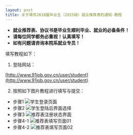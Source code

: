 ```yaml
---
layout: post
title: 关于填写2018届毕业生（2015级）就业推荐表的通知-教程
---
```


* **就业推荐表、协议书是毕业生顺利毕业、就业的必备条件！**
* **请每位同学都务必重视！认真填写！**
* **如有问题请咨询本院系就业专员！**

<!--more-->

填写教程如下：
1. 登陆网站：

[http://www.91job.gov.cn/user/student](http://www.91job.gov.cn/user/student)

2. 按照如下图片教程进行填写与提交：

* 步骤1
![学生登录页面](https://raw.githubusercontent.com/zhenyangleo/zhenyangleo.github.io/master/post-image/20171103_01_%E5%AD%A6%E7%94%9F%E7%99%BB%E5%BD%95%E9%A1%B5%E9%9D%A2.png)
* 步骤2
![学生登陆后界面选择](https://raw.githubusercontent.com/zhenyangleo/zhenyangleo.github.io/master/post-image/20171103_02_%E5%AD%A6%E7%94%9F%E7%99%BB%E9%99%86%E5%90%8E%E7%95%8C%E9%9D%A2%E9%80%89%E6%8B%A9.png)
* 步骤3
![推荐表注册状态界面](https://raw.githubusercontent.com/zhenyangleo/zhenyangleo.github.io/master/post-image/20171103_03_%E6%8E%A8%E8%8D%90%E8%A1%A8%E6%B3%A8%E5%86%8C%E7%8A%B6%E6%80%81%E7%95%8C%E9%9D%A2.png)
* 步骤4-1
![推荐表填写页面01](https://raw.githubusercontent.com/zhenyangleo/zhenyangleo.github.io/master/post-image/20171103_04_%E6%8E%A8%E8%8D%90%E8%A1%A8%E5%A1%AB%E5%86%99%E9%A1%B5%E9%9D%A201.png)
* 步骤4-2
![推荐表填写页面02](https://raw.githubusercontent.com/zhenyangleo/zhenyangleo.github.io/master/post-image/20171103_05_%E6%8E%A8%E8%8D%90%E8%A1%A8%E5%A1%AB%E5%86%99%E9%A1%B5%E9%9D%A202.png)
